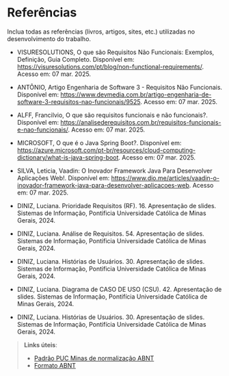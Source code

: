 # Referências

Inclua todas as referências (livros, artigos, sites, etc.) utilizadas no desenvolvimento do trabalho.

- VISURESOLUTIONS, O que são Requisitos Não Funcionais: Exemplos, Definição, Guia Completo. Disponível em: https://visuresolutions.com/pt/blog/non-functional-requirements/. Acesso em: 07 mar. 2025.

 - ANTÔNIO, Artigo Engenharia de Software 3 - Requisitos Não Funcionais. Disponível em: https://www.devmedia.com.br/artigo-engenharia-de-software-3-requisitos-nao-funcionais/9525. Acesso em: 07 mar. 2025.


- ALFF, Francilvio, O que são requisitos funcionais e não funcionais?. Disponível em: https://analisederequisitos.com.br/requisitos-funcionais-e-nao-funcionais/. Acesso em: 07 mar. 2025.

- MICROSOFT, O que é o Java Spring Boot?. Disponível em: https://azure.microsoft.com/pt-br/resources/cloud-computing-dictionary/what-is-java-spring-boot. Acesso em: 07 mar. 2025.
- SILVA, Leticia, Vaadin: O Inovador Framework Java Para Desenvolver Aplicações Web!. Disponível em: https://www.dio.me/articles/vaadin-o-inovador-framework-java-para-desenvolver-aplicacoes-web. Acesso em: 07 mar. 2025.

- DINIZ, Luciana. Prioridade Requisitos (RF). 16. Apresentação de slides. Sistemas de Informação, Pontificia Universidade Católica de Minas Gerais, 2024.

- DINIZ, Luciana. Análise de Requisitos. 54. Apresentação de slides. Sistemas de Informação, Pontificia Universidade Católica de Minas Gerais, 2024.

- DINIZ, Luciana. Histórias de Usuários. 30. Apresentação de slides. Sistemas de Informação, Pontificia Universidade Católica de Minas Gerais, 2024.
  
- DINIZ, Luciana. Diagrama de CASO DE USO (CSU). 42. Apresentação de slides. Sistemas de Informação, Pontifícia Universidade Católica de Minas Gerais, 2024.

- DINIZ, Luciana. Histórias de Usuários. 30. Apresentação de slides. Sistemas de Informação, Pontifícia Universidade Católica de Minas Gerais, 2024.

> **Links úteis**:
> - [Padrão PUC Minas de normalização ABNT](http://portal.pucminas.br/biblioteca/documentos/GUIA-COMPLETO-ABNT-Elaborar-formatar-trabalho-cientificoNOVO.pdf)
> - [Formato ABNT](https://www.normastecnicas.com/abnt/)
